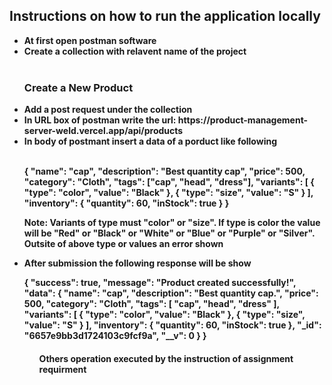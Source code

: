 <h2><b>Instructions on how to run the application locally<b></h2>

<ul>
    <li>At first open postman software</li>
    <li>Create a collection with relavent name of the project</li></br>
    <h3>Create a New Product </h3>
    <li>Add a post request under the collection</li>
    <li>In URL box of postman write the url: https://product-management-server-weld.vercel.app/api/products</li>
    <li>In body of postmant insert a data of a porduct like following</li></br>
    <p> 
    {
    "name": "cap",
    "description": "Best quantity cap",
    "price": 500,
    "category": "Cloth",
    "tags": ["cap", "head", "dress"],
    "variants": [
        {
            "type": "color",
            "value": "Black"
        },
        {
            "type": "size",
            "value": "S"
        }
    ],
    "inventory": {
        "quantity": 60,
        "inStock": true
    }
}
     </p>
     <p>Note: Variants of type must "color" or "size". If type is color the value will be "Red" or "Black" or "White" or "Blue" or "Purple" or "Silver". Outsite of above type or values an error shown</p>
     <li>After submission the following response will be show</li>
     <p>
     {
    "success": true,
    "message": "Product created successfully!",
    "data": {
        "name": "cap",
        "description": "Best quantity cap.",
        "price": 500,
        "category": "Cloth",
        "tags": [
            "cap",
            "head",
            "dress"
        ],
        "variants": [
            {
                "type": "color",
                "value": "Black"
            },
            {
                "type": "size",
                "value": "S"
            }
        ],
        "inventory": {
            "quantity": 60,
            "inStock": true
        },
        "_id": "6657e9bb3d1724103c9fcf9a",
        "__v": 0
    }
}
 <p>

<ul>
<h4>Others operation executed by the instruction of assignment requirment</h4>

